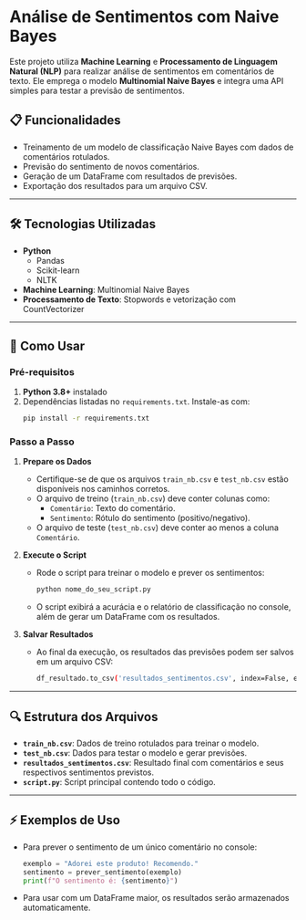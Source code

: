 # Análise de Sentimentos com Naive Bayes

Este projeto utiliza **Machine Learning** e **Processamento de Linguagem Natural (NLP)** para realizar análise de sentimentos em comentários de texto. Ele emprega o modelo **Multinomial Naive Bayes** e integra uma API simples para testar a previsão de sentimentos.

## 📋 Funcionalidades

- Treinamento de um modelo de classificação Naive Bayes com dados de comentários rotulados.
- Previsão do sentimento de novos comentários.
- Geração de um DataFrame com resultados de previsões.
- Exportação dos resultados para um arquivo CSV.

---

## 🛠️ Tecnologias Utilizadas

- **Python** 
  - Pandas
  - Scikit-learn
  - NLTK
- **Machine Learning**: Multinomial Naive Bayes
- **Processamento de Texto**: Stopwords e vetorização com CountVectorizer

---

## 🚀 Como Usar

### Pré-requisitos

1. **Python 3.8+** instalado
2. Dependências listadas no `requirements.txt`. Instale-as com:
   ```bash
   pip install -r requirements.txt

### Passo a Passo

1. **Prepare os Dados**
   - Certifique-se de que os arquivos `train_nb.csv` e `test_nb.csv` estão disponíveis nos caminhos corretos.
   - O arquivo de treino (`train_nb.csv`) deve conter colunas como:
     - `Comentário`: Texto do comentário.
     - `Sentimento`: Rótulo do sentimento (positivo/negativo).
   - O arquivo de teste (`test_nb.csv`) deve conter ao menos a coluna `Comentário`.

2. **Execute o Script**
   - Rode o script para treinar o modelo e prever os sentimentos:
     ```bash
     python nome_do_seu_script.py
     ```
   - O script exibirá a acurácia e o relatório de classificação no console, além de gerar um DataFrame com os resultados.

3. **Salvar Resultados**
   - Ao final da execução, os resultados das previsões podem ser salvos em um arquivo CSV:
     ```bash
     df_resultado.to_csv('resultados_sentimentos.csv', index=False, encoding='iso-8859-1')
     ```

---

## 🔍 Estrutura dos Arquivos

- **`train_nb.csv`**: Dados de treino rotulados para treinar o modelo.
- **`test_nb.csv`**: Dados para testar o modelo e gerar previsões.
- **`resultados_sentimentos.csv`**: Resultado final com comentários e seus respectivos sentimentos previstos.
- **`script.py`**: Script principal contendo todo o código.

---

## ⚡ Exemplos de Uso

- Para prever o sentimento de um único comentário no console:
  ```python
  exemplo = "Adorei este produto! Recomendo."
  sentimento = prever_sentimento(exemplo)
  print(f"O sentimento é: {sentimento}")
- Para usar com um DataFrame maior, os resultados serão armazenados automaticamente.
  
